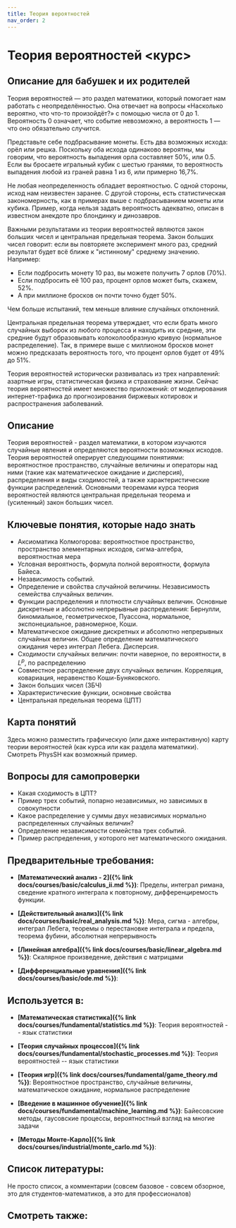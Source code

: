 ```yaml
---
title: Теория вероятностей
nav_order: 2
---
```


# Теория вероятностей <курс>

##  Описание для бабушек и их родителей

Теория вероятностей — это раздел математики, который помогает нам работать с неопределённостью. Она отвечает на вопросы «Насколько вероятно, что что-то произойдёт?» с помощью числа от 0 до 1. Вероятность 0 означает, что событие невозможно, а вероятность 1 — что оно обязательно случится.

Представьте себе подбрасывание монеты. Есть два возможных исхода: орёл или решка. Поскольку оба исхода одинаково вероятны, мы говорим, что вероятность выпадения орла составляет 50%, или 0.5. Если вы бросаете игральный кубик с шестью гранями, то вероятность выпадения любой из граней равна 1 из 6, или примерно 16,7%.

Не любая неопределенность обладает вероятностью. С одной стороны, исход нам неизвестен заранее. С другой стороны, есть статистическая закономерность, как в примерах выше с подбрасыванием монеты или кубика. Пример, когда нельзя задать вероятность адекватно, описан в известном анекдоте про блондинку и динозавров. 

Важными результатами из теории вероятностей являются закон больших чисел и центральная предельная теорема. Закон больших чисел говорит: если вы повторяете эксперимент много раз, средний результат будет всё ближе к "истинному" среднему значению.
Например:

- Если подбросить монету 10 раз, вы можете получить 7 орлов (70%).
- Если подбросить её 100 раз, процент орлов может быть, скажем, 52%.
- А при миллионе бросков он почти точно будет 50%.

Чем больше испытаний, тем меньше влияние случайных отклонений.

Центральная предельная теорема утверждает, что если брать много случайных выборок из любого процесса и находить их средние, эти средние будут образовывать колоколообразную кривую (нормальное распределение). Так, в примере выше с миллионом бросков монет можно предсказать вероятность того, что процент орлов будет от 49% до 51%. 

Теория вероятностей исторически развивалась из трех направлений: азартные игры, статистическая физика и страхование жизни. Сейчас теория вероятностей имеет множество приложений: от моделирования интернет-трафика до прогнозирования биржевых котировок и распространения заболеваний.

## Описание 
Теория вероятностей - раздел математики, в котором изучаются случайные явления и определяются 
вероятности возможных исходов. Теория вероятностей оперирует следующими понятиями: вероятностное 
пространство, случайные величины и операторы над ними (такие как математическое ожидание и дисперсия), 
распределения и виды сходимостей, а также характеристические функции распределений. 
Основными теоремами курса теория вероятностей являются центральная предельная теорема и (усиленный) закон больших чисел.

## Ключевые понятия, которые надо знать 

- Аксиоматика Колмогорова: вероятностное пространство, пространство элементарных исходов, сигма-алгебра, вероятностная мера
- Условная вероятность, формула полной вероятности, формула Байеса.
- Независимость событий.
- Определение и свойства случайной величины. Независимость семейства случайных величин.
- Функции распределения и плотности случайных величин. Основные дискретные и абсолютно непрерывные распределения: Бернулли, биномиальное, геометрическое, Пуассона, нормальное, экспонециальное, равномерное, Коши.
- Математическое ожидание дискретных и абсолютно непрерывных случайных величин. Общее определение математического ожидания через интеграл Лебега. Дисперсия.
- Сходимости случайных величин: почти наверное, по вероятности, в $L^p$, по распределению
- Совместное распределение двух случайных величин. Корреляция, ковариация, неравенство Коши-Буняковского.
- Закон больших чисел (ЗБЧ)
- Характеристические функции, основные свойства
- Центральная предельная теорема (ЦПТ)

## Карта понятий

Здесь можно разместить графическую (или даже интерактивную) карту теории вероятностей (как курса или как раздела математики). Смотреть PhysSH как возможный пример. 


## Вопросы для самопроверки

- Какая сходимость в ЦПТ? 
- Пример трех событий, попарно независимых, но зависимых в совокупности
- Какое распределение у суммы двух независимых нормально распределенных случайных величин? 
- Определение независимости семейства трех событий.
- Пример распределения, у которого нет математического ожидания.

## Предварительные требования:

- **[Математический анализ - 2]({% link docs/courses/basic/calculus_ii.md %})**: Пределы, интеграл римана, сведение кратного интеграла к повторному, дифференциремость функции. 


- **[Действительный анализ]({% link docs/courses/basic/real_analysis.md %})**: Мера, сигма - алгебры, интеграл Лебега, теоремы о перестановке интеграла и предела, 
теорема фубини, абсолютная непрерывность


- **[Линейная алгебра]({% link docs/courses/basic/linear_algebra.md %})**: Скалярное произведение, действия с матрицами


- **[Дифференциальные уравнения]({% link docs/courses/basic/ode.md %})**: 


## Используется в:

- **[Математическая статистика]({% link docs/courses/fundamental/statistics.md %})**: Теория вероятностей -- язык статистики


- **[Теория случайных процессов]({% link docs/courses/fundamental/stochastic_processes.md %})**: Теория вероятностей -- язык статистики


- **[Теория игр]({% link docs/courses/fundamental/game_theory.md %})**: Вероятностное пространство, случайные величины, математическое ожидание, нормальное распределение


- **[Введение в машинное обучение]({% link docs/courses/fundamental/machine_learning.md %})**: Байесовские методы, гаусовские процессы, вероятностный взгляд на многие задачи


- **[Методы Монте-Карло]({% link docs/courses/industrial/monte_carlo.md %})**: 

## Список литературы: 

Не просто список, а комментарии (совсем базовое - совсем обзорное, это для студентов-математиков, а это для профессионалов)

## Смотреть также:
